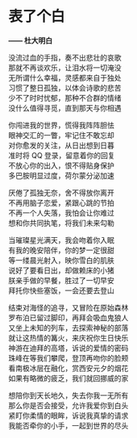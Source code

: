 # 表了个白

**—— 杜大明白**

没流过血的手指，奏不出悲壮的哀歌    
那就不再谈欢乐，让泪水将一切淹没    
无所谓什么幸福，灵感都来自于独处    
习惯了整日孤独，以体会诗歌的悲苦    
少不了时时忧郁，那种不合群的情绪    
没什么值得寻觅，直到那天与你相遇    

你闯进我的世界，慌得我阵阵胆怯  
眼神交汇的一瞥，牢记住不敢忘却  
对你愈发的关注，从日出想到日暮  
准时将 QQ 登录，留意着你的回复    
不放心你的出入，恨不得贴身保护  
多巴胺明显过度，荷尔蒙分泌加速  

厌倦了孤独无奈，舍不得放你离开  
不再用脑子恋爱，紧跟心跳的节拍  
不再一个人失落，我怕会让你难过  
想和你共同执笔，将我们未来勾勒  

当璀璨星光满天，我会吻着你入眠  
有我的晚安陪伴，你的梦一定很甜  
等一缕晨光射入，映你雪白的肌肤  
说好了要看日出，却做赖床的小猪  
朕亲手做的早餐，胜过了一切早安  
拜托你快些塞饭，一会还要去登山  

结束对海怪的追寻，又冒险在原始森林  
罗布泊已留过脚印，再拜会吸血鬼狼人  
又坐上未知的列车，去探索神秘的部落  
就让这热情的篝火，来庆祝你生日快乐  
神游在迪拜的高塔，诉说的爱情的密码  
珠峰在等我们攀爬，登顶再吻你的脸颊  
看南极冰层在融化，赏西安元夕的烟花  
如果有略微的疲乏，我们就回挪威的家  

想陪你到天长地久，失去你我一无所有  
那么你是否会接受，允许我爱你到白头  
紧盯你柔情的眼眸，诉说我真挚的请求  
我能否牵你的小手，一起到世界的尽头  
